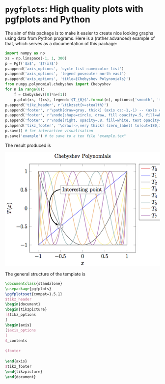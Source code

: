 # `pygfplots`: High quality plots with pgfplots and Python

The aim of this package is to make it easier to create nice looking graphs using data from Python programs.
Here is a (rather advanced) example of that, which serves as a documentation of this package:

```python
import numpy as np
xs = np.linspace(-1, 1, 300)
p = Pgf('$x$', '$T(x)$')
p.append('axis_options', 'cycle list name=color list')
p.append('axis_options', 'legend pos=outer north east')
p.append('axis_options', 'title={Chebyshev Polynomials}')
from numpy.polynomial.chebyshev import Chebyshev
for n in range(8):
	f = Chebyshev([0]*n+[1])
	p.plot(xs, f(xs), legend='$T_{0}$'.format(n), options=['smooth', 'thick', 'opacity=.6'])
p.append('tikz_header', r'\tikzset{>=stealth}')
p.append('footer', r'\path[draw=gray, thick] (axis cs:-1,-1) -- (axis cs:-1,1) -- (axis cs:1,1) -- (axis cs:1,-1) -- cycle;')
p.append('footer', r'\node[shape=circle, draw, fill opacity=.5, fill=white] (zero) at (axis cs:-.5,-.5) {};')
p.append('footer', r'\node[right, opacity=.8, fill=white, text opacity=1, draw=gray] (zero_label) at (axis cs:-.5,.5) {Interesting point};')
p.append('tikz_footer', '\draw[->,very thick] (zero_label) to[out=180,in=150] (zero);')
p.save() # for interactive visualisation
p.save('example') # to save to a tex file "example.tex"
```
The result produced is

![Chebyshev plot](https://github.com/olivierverdier/pygfplots/raw/master/images/cheb.png)


The general structure of the template is
```tex
\documentclass{standalone}
\usepackage{pgfplots}
\pgfplotsset{compat=1.5.1}
$tikz_header
\begin{document}
\begin{tikzpicture}
[$tikz_options
]
\begin{axis}
[$axis_options
]
$_contents

$footer

\end{axis}
$tikz_footer
\end{tikzpicture}
\end{document}
```
